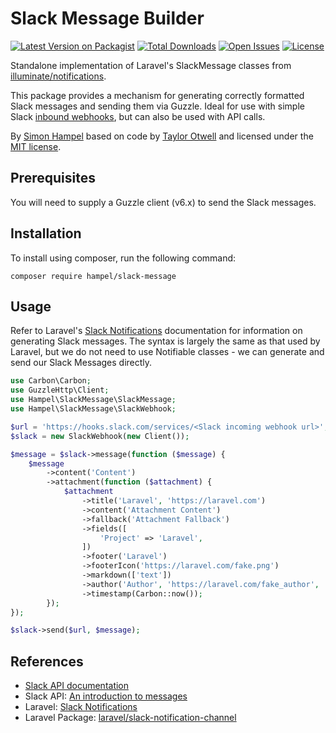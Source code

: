 Slack Message Builder
=====================

[![Latest Version on Packagist](https://img.shields.io/packagist/v/hampel/slack-message.svg?style=flat-square)](https://packagist.org/packages/hampel/slack-message)
[![Total Downloads](https://img.shields.io/packagist/dt/hampel/slack-message.svg?style=flat-square)](https://packagist.org/packages/hampel/slack-message)
[![Open Issues](https://img.shields.io/github/issues-raw/hampel/slack-message.svg?style=flat-square)](https://github.com/hampel/slack-message/issues)
[![License](https://img.shields.io/packagist/l/hampel/slack-message.svg?style=flat-square)](https://packagist.org/packages/hampel/slack-message)

Standalone implementation of Laravel's SlackMessage classes from 
[illuminate/notifications](https://github.com/illuminate/notifications).

This package provides a mechanism for generating correctly formatted Slack messages and sending them via Guzzle. Ideal 
for use with simple Slack [inbound webhooks](https://api.slack.com/incoming-webhooks), but can also be used with API 
calls.

By [Simon Hampel](mailto:simon@hampelgroup.com) based on code by [Taylor Otwell](mailto:taylor@laravel.com) and licensed 
under the [MIT license](https://opensource.org/licenses/MIT).

Prerequisites
-------------

You will need to supply a Guzzle client (v6.x) to send the Slack messages.

Installation
------------

To install using composer, run the following command:

`composer require hampel/slack-message`

Usage
-----

Refer to Laravel's [Slack Notifications](https://laravel.com/docs/6.x/notifications#slack-notifications) documentation 
for information on generating Slack messages. The syntax is largely the same as that used by Laravel, but we do not 
need to use Notifiable classes - we can generate and send our Slack Messages directly.

```php
use Carbon\Carbon;
use GuzzleHttp\Client;
use Hampel\SlackMessage\SlackMessage;
use Hampel\SlackMessage\SlackWebhook;

$url = 'https://hooks.slack.com/services/<Slack incoming webhook url>';
$slack = new SlackWebhook(new Client());

$message = $slack->message(function ($message) {
    $message
        ->content('Content')
        ->attachment(function ($attachment) {
            $attachment
                ->title('Laravel', 'https://laravel.com')
                ->content('Attachment Content')
                ->fallback('Attachment Fallback')
                ->fields([
                    'Project' => 'Laravel',
                ])
                ->footer('Laravel')
                ->footerIcon('https://laravel.com/fake.png')
                ->markdown(['text'])
                ->author('Author', 'https://laravel.com/fake_author', 'https://laravel.com/fake_author.png')
                ->timestamp(Carbon::now());
        });
});

$slack->send($url, $message);
```

References
----------

* [Slack API documentation](https://api.slack.com/)
* Slack API: [An introduction to messages](https://api.slack.com/docs/messages)
* Laravel: [Slack Notifications](https://laravel.com/docs/6.x/notifications#slack-notifications)
* Laravel Package: [laravel/slack-notification-channel](https://github.com/laravel/slack-notification-channel) 
